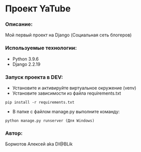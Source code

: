 # Проект YaTube
### Описание:
Мой первый проект на Django (Социальная сеть блогеров)

### Используемые технологии:
- Python 3.9.6
- Django 2.2.19

### Запуск проекта в DEV:
- Установите и активируйте виртуальное окружение (venv)
- Установите зависимости из файла requirements.txt
```
pip install -r requirements.txt
```
- В папке с файлом manage.py выполните команду:
```
python manage.py runserver (Для Windows)
```
### Автор:
Бормотов Алексей aka DI@BLik